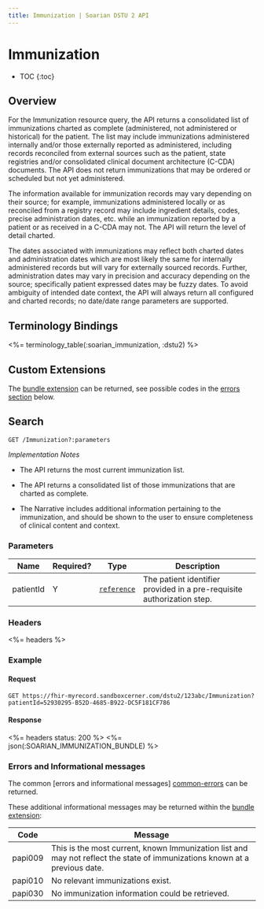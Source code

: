 ```yaml
---
title: Immunization | Soarian DSTU 2 API
---
```

 
# Immunization

* TOC
{:toc}

## Overview

For the Immunization resource query, the API returns a consolidated list of immunizations charted as complete (administered, not administered or historical) for the patient.  The list may include immunizations administered internally and/or those externally reported as administered, including records reconciled from external sources such as the patient, state registries and/or consolidated clinical document architecture (C-CDA) documents.  The API does not return immunizations that may be ordered or scheduled but not yet administered.

The information available for immunization records may vary depending on their source; for example, immunizations administered locally or as reconciled from a registry record may include ingredient details, codes, precise administration dates, etc. while an immunization reported by a patient or as received in a C-CDA may not.  The API will return the level of detail charted.  

The dates associated with immunizations may reflect both charted dates and administration dates which are most likely the same for internally administered records but will vary for externally sourced records.  Further, administration dates may vary in precision and accuracy depending on the source; specifically patient expressed dates may be fuzzy dates.  To avoid ambiguity of intended date context, the API will always return all configured and charted records; no date/date range parameters are supported.

## Terminology Bindings

<%= terminology_table(:soarian_immunization, :dstu2) %>

## Custom Extensions

The [bundle extension] can be returned, see possible codes in the [errors section] below.

## Search

	GET /Immunization?:parameters

_Implementation Notes_

* The API returns the most current immunization list.

* The API returns a consolidated list of those immunizations that are charted as complete.

* The Narrative includes additional information pertaining to the immunization, and should be shown to the user to ensure completeness of clinical content and context.

### Parameters

 Name      | Required? | Type                                          | Description
-----------|-----------|-----------------------------------------------|------------------------------------------------------------------------
 patientId | Y         | [`reference`]                                 | The patient identifier provided in a pre-requisite authorization step.
 

### Headers  

<%= headers %>

### Example

#### Request 

	GET https://fhir-myrecord.sandboxcerner.com/dstu2/123abc/Immunization?patientId=52930295-B52D-4685-B922-DC5F181CF786


#### Response

<%= headers status: 200 %>
<%= json(:SOARIAN_IMMUNIZATION_BUNDLE) %>

### Errors and Informational messages
The common [errors and informational messages] [common-errors] can be returned.

These additional informational messages may be returned within the [bundle extension]:


Code    | Message
---------|---------------------------------------------------------------------------------------------------------------------------------------------------------------------------------------------------------------------------------------------------------------------------------------------------
 papi009 | This is the most current, known Immunization list and may not reflect the state of immunizations known at a previous date.
 papi010 | No relevant immunizations exist.
 papi030 | No immunization information could be retrieved.



[bundle extension]: ../../#bundle-message-extension
[errors section]: #errors-and-informational-messages
[common-errors]: ../../common-errors 
[`reference`]: http://hl7.org/fhir/DSTU2/search.html#reference
